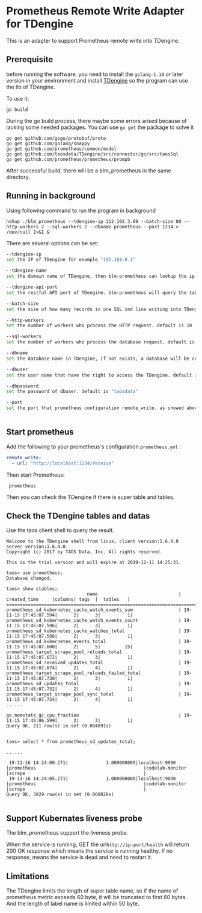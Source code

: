 # Prometheus Remote Write Adapter for TDengine 

This is an adapter to support Prometheus remote write into TDengine.

## Prerequisite

before running the software, you need to install the `golang-1.10` or later version in your environment and install [TDengine][] so the program can use the lib of TDengine.

To use it:

```
go build
```
During the go build process, there maybe some errors arised because of lacking some needed packages. You can use `go get` the package to solve it
```
go get github.com/gogo/protobuf/proto
go get github.com/golang/snappy
go get github.com/prometheus/common/model
go get github.com/taosdata/TDengine/src/connector/go/src/taosSql
go get github.com/prometheus/prometheus/prompb

```
After successful build, there will be a blm_prometheus in the same directory. 

## Running in background

Using following command to run the program in background

```
nohup ./blm_prometheus --tdengine-ip 112.102.3.69 --batch-size 80 --http-workers 2 --sql-workers 2 --dbname prometheus --port 1234 > /dev/null 2>&1 &
```
There are several options can be set:

```sh
--tdengine-ip 
set the IP of TDengine for example "192.168.0.1"

--tdengine-name
set the domain name of TDengine, then blm-prometheus can lookup the ip address of TDengine. 

--tdengine-api-port
set the restful API port of TDengine. blm-prometheus will query the table schema info from TDengine to keep meta info synchronized. Default is 6020

--batch-size 
set the size of how many records in one SQL cmd line writing into TDengine. There is a limitation that TDengine could only accept SQL line small than 64000 bytes, so usually the batch size should not exceed 200. Default is 100.

--http-workers
set the number of workers who process the HTTP request. default is 10

--sql-workers
set the number of workers who process the database request. default is 10 

--dbname
set the database name in TDengine, if not exists, a database will be created after this dbname. default is "prometheus".

--dbuser
set the user name that have the right to access the TDengine. default is "root"

--dbpassword
set the password of dbuser. default is "taosdata"

--port
set the port that prometheus configuration remote_write. as showed above, in the prometheus.yaml. default is 10203



```

## Start prometheus

Add the following to your prometheus's configuration `prometheus.yml` :

```yaml
remote_write:
  - url: "http://localhost:1234/receive"
```

Then start Prometheus:

```
 prometheus
```
Then you can check the TDengine if there is super table and tables.

## Check the TDengine tables and datas

Use the taos client shell to query the result.
```
Welcome to the TDengine shell from linux, client version:1.6.4.0 server version:1.6.4.0
Copyright (c) 2017 by TAOS Data, Inc. All rights reserved.

This is the trial version and will expire at 2019-12-11 14:25:31.

taos> use prometheus;
Database changed.

taos> show stables;
                              name                              |     created_time     |columns| tags  |  tables   |
====================================================================================================================
prometheus_sd_kubernetes_cache_watch_events_sum                 | 19-11-15 17:45:07.594|      2|      3|          1|
prometheus_sd_kubernetes_cache_watch_events_count               | 19-11-15 17:45:07.596|      2|      3|          1|
prometheus_sd_kubernetes_cache_watches_total                    | 19-11-15 17:45:07.598|      2|      3|          1|
prometheus_sd_kubernetes_events_total                           | 19-11-15 17:45:07.600|      2|      5|         15|
prometheus_target_scrape_pool_reloads_total                     | 19-11-15 17:45:07.672|      2|      3|          1|
prometheus_sd_received_updates_total                            | 19-11-15 17:45:07.674|      2|      4|          1|
prometheus_target_scrape_pool_reloads_failed_total              | 19-11-15 17:45:07.730|      2|      3|          1|
prometheus_sd_updates_total                                     | 19-11-15 17:45:07.732|      2|      4|          1|
prometheus_target_scrape_pool_sync_total                        | 19-11-15 17:45:07.734|      2|      4|          1|
......

go_memstats_gc_cpu_fraction                                     | 19-11-15 17:45:06.599|      2|      3|          1|
Query OK, 211 row(s) in set (0.004891s)


taos> select * from prometheus_sd_updates_total;

......

 19-11-16 14:24:00.271|              1.000000000|localhost:9090                                    |prometheus                                        |codelab-monitor                                   |scrape                                            |
 19-11-16 14:24:05.271|              1.000000000|localhost:9090                                    |prometheus                                        |codelab-monitor                                   |scrape                                            |
Query OK, 3029 row(s) in set (0.060828s)


```

## Support Kubernates liveness probe
The blm_prometheus support the liveness probe.

When the service is running, GET the url`http://ip:port/health` will return 200 OK response which means the service is running healthy. If no response, means the service is dead and need to restart it.


## Limitations

The TDengine limits the length of super table name, so if the name of prometheus metric exceeds 60 byte, it will be truncated to first 60 bytes. And the length of label name is limited within 50 byte.  


[TDengine]:https://www.github.com/Taosdata/TDengine
